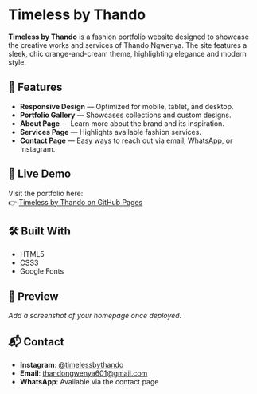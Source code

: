 # Timeless by Thando

**Timeless by Thando** is a fashion portfolio website designed to showcase the creative works and services of Thando Ngwenya. The site features a sleek, chic orange-and-cream theme, highlighting elegance and modern style.

## 🌟 Features
- **Responsive Design** — Optimized for mobile, tablet, and desktop.
- **Portfolio Gallery** — Showcases collections and custom designs.
- **About Page** — Learn more about the brand and its inspiration.
- **Services Page** — Highlights available fashion services.
- **Contact Page** — Easy ways to reach out via email, WhatsApp, or Instagram.

## 🚀 Live Demo
Visit the portfolio here:  
👉 [Timeless by Thando on GitHub Pages](https://yourusername.github.io/timeless-by-thando/)

## 🛠️ Built With
- HTML5
- CSS3
- Google Fonts

## 📸 Preview
_Add a screenshot of your homepage once deployed._

## 📬 Contact
- **Instagram**: [@timelessbythando](https://www.instagram.com/timeless_by_thando/)  
- **Email**: thandongwenya601@gmail.com
- **WhatsApp**: Available via the contact page

